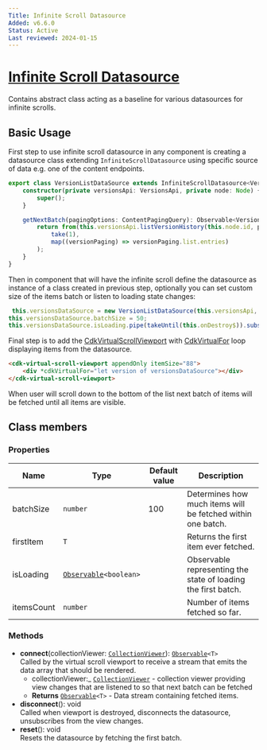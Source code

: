 ```yaml
---
Title: Infinite Scroll Datasource
Added: v6.6.0
Status: Active
Last reviewed: 2024-01-15
---
```


# [Infinite Scroll Datasource](../../../lib/content-services/src/lib/infinite-scroll-datasource/infinite-scroll-datasource.ts "Defined in infinite-scroll-datasource.ts")

Contains abstract class acting as a baseline for various datasources for infinite scrolls. 

## Basic Usage

First step to use infinite scroll datasource in any component is creating a datasource class extending `InfiniteScrollDatasource` using specific source of data e.g. one of the content endpoints.
```ts
export class VersionListDataSource extends InfiniteScrollDatasource<VersionEntry> {
    constructor(private versionsApi: VersionsApi, private node: Node) {
        super();
    }

    getNextBatch(pagingOptions: ContentPagingQuery): Observable<VersionEntry[]> {
        return from(this.versionsApi.listVersionHistory(this.node.id, pagingOptions)).pipe(
            take(1),
            map((versionPaging) => versionPaging.list.entries)
        );
    }
}
```

Then in component that will have the infinite scroll define the datasource as instance of a class created in previous step, optionally you can set custom size of the items batch or listen to loading state changes:
```ts
 this.versionsDataSource = new VersionListDataSource(this.versionsApi, this.node);
this.versionsDataSource.batchSize = 50;
this.versionsDataSource.isLoading.pipe(takeUntil(this.onDestroy$)).subscribe((isLoading) => this.isLoading = isLoading);
```

Final step is to add the [CdkVirtualScrollViewport](https://material.angular.io/cdk/scrolling/api#CdkVirtualScrollViewport) with [CdkVirtualFor](https://material.angular.io/cdk/scrolling/api#CdkVirtualForOf) loop displaying items from the datasource.
```html
<cdk-virtual-scroll-viewport appendOnly itemSize="88">
    <div *cdkVirtualFor="let version of versionsDataSource"></div>
</cdk-virtual-scroll-viewport>
```

When user will scroll down to the bottom of the list next batch of items will be fetched until all items are visible.

## Class members

### Properties

| Name | Type | Default value | Description |
| ---- | ---- | ------------- | ----------- |
| batchSize | `number` | 100 | Determines how much items will be fetched within one batch. |
| firstItem | `T` | | Returns the first item ever fetched. |
| isLoading | [`Observable`](https://rxjs.dev/api/index/class/Observable)`<boolean>` | | Observable representing the state of loading the first batch. |
| itemsCount | `number` | | Number of items fetched so far. |

### Methods

-   **connect**(collectionViewer: [`CollectionViewer`](https://material.angular.io/cdk/collections/api)): [`Observable`](https://rxjs.dev/api/index/class/Observable)`<T>`<br/>
    Called by the virtual scroll viewport to receive a stream that emits the data array that should be rendered.
    -   collectionViewer:_ [`CollectionViewer`](https://material.angular.io/cdk/collections/api)  - collection viewer providing view changes that are listened to so that next batch can be fetched
    -   **Returns** [`Observable`](https://rxjs.dev/api/index/class/Observable)`<T>` - Data stream containing fetched items.
-   **disconnect**(): void<br/>
    Called when viewport is destroyed, disconnects the datasource, unsubscribes from the view changes.
-   **reset**(): void<br/>
    Resets the datasource by fetching the first batch.
